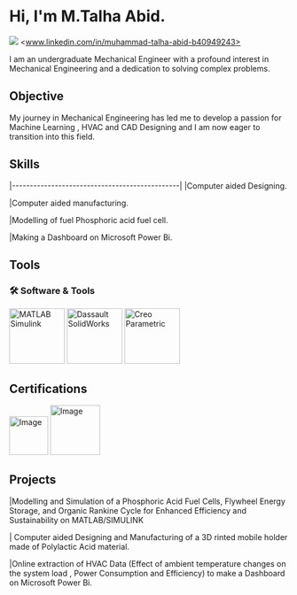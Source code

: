 # Hi, I'm M.Talha Abid.
<img src="https://img.shields.io/badge/-LinkedIn-0072b1?&style=for-the-badge&logo=linkedin&logoColor=white" /></a>
<www.linkedin.com/in/muhammad-talha-abid-b40949243>

I am an undergraduate Mechanical Engineer with a profound interest in Mechanical Engineering and a dedication to solving complex problems.

## Objective

My journey in Mechanical Engineering has led me to develop a passion for Machine Learning , HVAC and CAD Designing and I am now eager to transition into this field.

## Skills
 
|-----------------------------------------------|
|Computer aided Designing.

|Computer aided manufacturing.

|Modelling of fuel Phosphoric acid fuel cell.

|Making a Dashboard on Microsoft Power Bi.

## Tools  
### 🛠 Software & Tools  

<img src="https://upload.wikimedia.org/wikipedia/commons/2/21/Matlab_Logo.png" alt="MATLAB Simulink" width="100"/>  
<img src="https://i.postimg.cc/x8y6CCvY/download.jpg" alt="Dassault SolidWorks" width="100"/>  
<img src="https://i.postimg.cc/d3HT4cvr/creo.png" alt="Creo Parametric" width="100"/>  



## Certifications
<div>
<img src="https://i.postimg.cc/7Yj56VLH/peayihai.jpg" alt="Image" width="70"/>  
<img src="https://i.postimg.cc/W1PsCf3k/syd.jpg" alt="Image" width="90"/>


</div>

## Projects
|Modelling and Simulation of a Phosphoric Acid Fuel Cells, Flywheel Energy Storage, and Organic Rankine Cycle for Enhanced Efficiency and Sustainability on MATLAB/SIMULINK

| Computer aided Designing and Manufacturing of a 3D rinted mobile holder made of Polylactic Acid material.

|Online extraction of HVAC Data (Effect of ambient temperature changes on the system load , Power Consumption and Efficiency) to make a Dashboard on Microsoft Power Bi.
